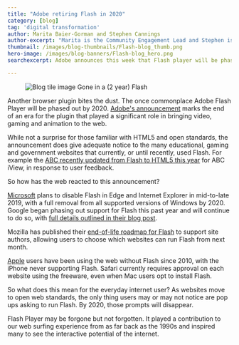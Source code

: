 ```yaml
---
title: "Adobe retiring Flash in 2020"
category: [blog]
tag: 'digital transformation'
author: Marita Baier-Gorman and Stephen Cannings
author-excerpt: "Marita is the Community Engagement Lead and Stephen is the Content Designer for the DTA’s Digital Product and Services Team."
thumbnail: /images/blog-thumbnails/Flash-blog_thumb.png
hero-image: /images/blog-banners/Flash-blog_hero.png
searchexcerpt: Adobe announces this week that Flash player will be phased out by 2020.

---
```

<figure>
  <img src="{{ site.url }}{{ site.baseurl }}{{ page.hero-image }}" alt="Blog tile image Gone in a (2 year) Flash"/><br />
</figure>

Another browser plugin bites the dust. The once commonplace Adobe Flash Player will be phased out by 2020. [Adobe's announcement](https://theblog.adobe.com/adobe-flash-update/) marks the end of an era for the plugin that played a significant role in bringing video, gaming and animation to the web.

While not a surprise for those familiar with HTML5 and open standards, the announcement does give adequate notice to the many educational, gaming and government websites that currently, or until recently, used Flash. For example the [ABC recently updated from Flash to HTML5 this year](https://iviewsupport.abc.net.au/article/103-iview-update) for ABC iView, in response to user feedback.

So how has the web reacted to this announcement?

[Microsoft](https://blogs.windows.com/msedgedev/2017/07/25/flash-on-windows-timeline/#2irizo8LiJbrfAqM.97) plans to disable Flash in Edge and Internet Explorer in mid-to-late 2019, with a full removal from all supported versions of Windows by 2020. Google began phasing out support for Flash this past year and will continue to do so, with [full details outlined in their blog post](https://www.blog.google/products/chrome/saying-goodbye-flash-chrome/).

Mozilla has published their [end-of-life roadmap for Flash](https://blog.mozilla.org/futurereleases/2017/07/25/firefox-roadmap-flash-end-life/) to support site authors, allowing users to choose which websites can run Flash from next month.

[Apple](https://webkit.org/blog/7839/adobe-announces-flash-distribution-and-updates-to-end/) users have been using the web without Flash since 2010, with the iPhone never supporting Flash. Safari currently requires approval on each website using the freeware, even when Mac users opt to install Flash.

So what does this mean for the everyday internet user? As websites move to open web standards, the only thing users may or may not notice are pop ups asking to run Flash. By 2020, those prompts will disappear.

Flash Player may be forgone but not forgotten. It played a contribution to our web surfing experience from as far back as the 1990s and inspired many to see the interactive potential of the internet.
